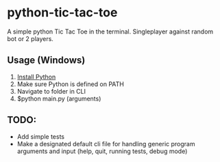 # python-tic-tac-toe

A simple python Tic Tac Toe in the terminal.
Singleplayer against random bot or 2 players.

## Usage (Windows)
1. [Install Python](https://www.python.org/downloads/)
2. Make sure Python is defined on PATH
3. Navigate to folder in CLI
4. $python main.py (arguments)

## TODO:
- Add simple tests
- Make a designated default cli file for handling generic program arguments and input (help, quit, running tests, debug mode)